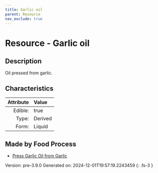 ```yaml
---
title: Garlic oil
parent: Resource
nav_exclude: true
---
```

# Resource - Garlic oil

## Description
Oil pressed from garlic.

## Characteristics

| Attribute      | Value |
|--------:|:------|
|Edible:|true|
|Type:|Derived|
|Form:|Liquid|
 



## Made by Food Process

- [Press Garlic Oil from Garlic](../food/press-garlic-oil-from-garlic.html)

    

Version: pre-3.9.0 Generated on: 2024-12-01T19:57:19.2243459
{: .fs-3 }
